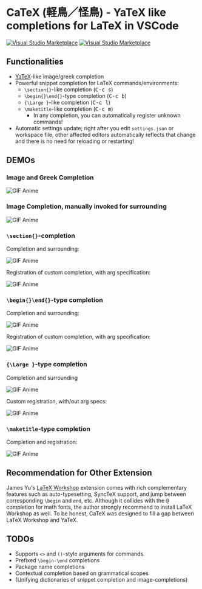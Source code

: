 # CaTeX (軽鳥／怪鳥) - YaTeX like completions for LaTeX in VSCode

[![Visual Studio Marketplace](https://vsmarketplacebadge.apphb.com/installs/mr-konn.catex.svg)](https://marketplace.visualstudio.com/items?itemName=mr-konn.catex)
[![Visual Studio Marketplace](https://img.shields.io/vscode-marketplace/d/mr-konn.catex.svg)](https://marketplace.visualstudio.com/items?itemName=mr-konn.catex)

## Functionalities

- [YaTeX]-like image/greek completion
- Powerful snippet completion for LaTeX commands/environments:
  - `\section{}`-like completion (<kbd>C-c s</kbd>)
  - `\begin{}\end{}`-type completion (<kbd>C-c b</kbd>)
  - `{\Large }`-like completion (<kbd>C-c l</kbd>)
  - `\maketitle`-like completion (<kbd>C-c m</kbd>)
    - In any completion, you can automatically register unknown commands!
- Automatic settings update;
  right after you edit `settings.json` or workspace file,
  other affected editors automatically reflects that change and
  there is no need for reloading or restarting!

[YaTeX]: https://yatex.org

## DEMOs

### Image and Greek Completion

![GIF Anime](images/image-and-greek.gif)

### Image Completion, manually invoked for surrounding

![GIF Anime](images/image-invoked.gif)

### `\section{}`-completion

Completion and surrounding:

![GIF Anime](images/section-1.gif)

Registration of custom completion, with arg specification:

![GIF Anime](images/section-2.gif)

### `\begin{}\end{}`-type completion

Completion and surrounding:

![GIF Anime](images/env-1.gif)

Registration of custom completion, with arg specification:

![GIF Anime](images/env-2.gif)

### `{\Large }`-type completion

Completion and surrounding

![GIF Anime](images/large-1.gif)

Custom registration, with/out arg specs:

![GIF Anime](images/large-2.gif)

### `\maketitle`-type completion

Completion and registration:

![GIF Anime](images/maketitle-completion.gif)

## Recommendation for Other Extension

James Yu's [LaTeX Workshop] extension comes with rich complementary features such as auto-typesetting, SyncTeX support, and jump between corresponding `\begin` and `end`, etc.
Although it collides with the <kbd>@</kbd> completion for math fonts, the author strongly recommend to install LaTeX Workshop as well.
To be honest, CaTeX was designed to fill a gap between LaTeX Workshop and YaTeX.

[LaTeX Workshop]: https://marketplace.visualstudio.com/items?itemName=James-Yu.latex-workshop

## TODOs

- Supports `<>` and `()`-style arguments for commands.
- Prefixed `\begin-\end` completions
- Package name completions
- Contextual completion based on grammatical scopes
- (Unifying dictionaries of snippet completion and image-completions)
